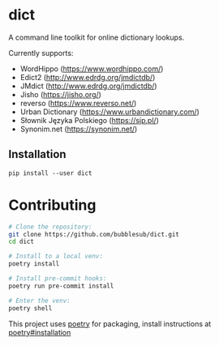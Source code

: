 dict
====

A command line toolkit for online dictionary lookups.

Currently supports:

- WordHippo (https://www.wordhippo.com/)
- Edict2 (http://www.edrdg.org/jmdictdb/)
- JMdict (http://www.edrdg.org/jmdictdb/)
- Jisho (https://jisho.org/)
- reverso (https://www.reverso.net/)
- Urban Dictionary (https://www.urbandictionary.com/)
- Słownik Języka Polskiego (https://sjp.pl/)
- Synonim.net (https://synonim.net/)

## Installation

```
pip install --user dict
```

# Contributing

```sh
# Clone the repository:
git clone https://github.com/bubblesub/dict.git
cd dict

# Install to a local venv:
poetry install

# Install pre-commit hooks:
poetry run pre-commit install

# Enter the venv:
poetry shell
```

This project uses [poetry](https://python-poetry.org/) for packaging,
install instructions at [poetry#installation](https://python-poetry.org/docs/#installation)
